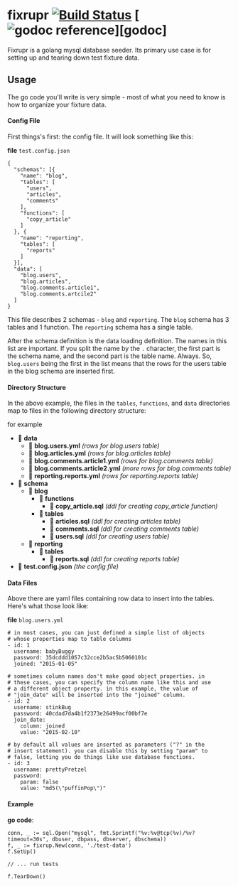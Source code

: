 # fixrupr&nbsp;[![Build Status](https://travis-ci.org/verkestk/fixrupr.svg?branch=master)](https://travis-ci.org/verkestk/fixupr)&nbsp;[![godoc reference](https://godoc.org/github.com/verkestk/fixrupr?status.png)][godoc]

Fixrupr is a golang mysql database seeder. Its primary use case is for setting up and tearing down test fixture data.

## Usage

The go code you'll write is very simple - most of what you need to know is how to organize your fixture data.

#### Config File

First things's first: the config file. It will look something like this:

**file** ```test.config.json```

```
{
  "schemas": [{
    "name": "blog",
    "tables": [
      "users",
      "articles",
      "comments"
    ],
    "functions": [
      "copy_article"
    ]
  }, {
  	"name": "reporting",
  	"tables": [
  	  "reports"
  	]
  }],
  "data": [
    "blog.users",
    "blog.articles",
    "blog.comments.article1",
    "blog.comments.artcile2"
  ]
}

```

This file describes 2 schemas - ```blog``` and ```reporting```.  The ```blog``` schema has 3 tables and 1 function. The ```reporting``` schema has a single table.

After the schema definition is the data loading definition. The names in this list are important. If you split the name by the ```.``` character, the first part is the schema name, and the second part is the table name. Always. So, ```blog.users``` being the first in the list means that the rows for the users table in the blog schema are inserted first.

#### Directory Structure

In the above example, the files in the ```tables```, ```functions```, and ```data``` directories map to files in the following directory structure:

for example

- 📁 **data**
  - 📄 **blog.users.yml** _(rows for blog.users table)_
  - 📄 **blog.articles.yml** _(rows for blog.articles table)_
  - 📄 **blog.comments.article1.yml** _(rows for blog.comments table)_
  - 📄 **blog.comments.article2.yml** _(more rows for blog.comments table)_
  - 📄 **reporting.reports.yml** _(rows for reporting.reports table)_
- 📁 **schema**
  - 📁 **blog**
    - 📁 **functions**
      - 📄 **copy_article.sql** _(ddl for creating copy_article function)_
    - 📁 **tables**
      - 📄 **articles.sql** _(ddl for creating articles table)_
      - 📄 **comments.sql** _(ddl for creating comments table)_
      - 📄 **users.sql** _(ddl for creating users table)_
  - 📁 **reporting**
    - 📁 **tables**
      - 📄 **reports.sql** _(ddl for creating reports table)_
- 📄 **test.config.json** _(the config file)_

#### Data Files

Above there are yaml files containing row data to insert into the tables. Here's what those look like:

**file** ```blog.users.yml```

```
# in most cases, you can just defined a simple list of objects
# whose properties map to table columns
- id: 1
  username: babyBuggy
  password: 35dcddd1057c32cce2b5ac5b5060101c
  joined: "2015-01-05"

# sometimes column names don't make good object properties. in
# these cases, you can specify the column name like this and use
# a different object property. in this example, the value of
# "join_date" will be inserted into the "joined" column.
- id: 2
  username: stinkBug
  password: 40cdad7da4b1f2373e26499acf00bf7e
  join_date:
    column: joined
    value: "2015-02-10"

# by default all values are inserted as parameters ("?" in the
# insert statement). you can disable this by setting "param" to
# false, letting you do things like use database functions.
- id: 3
  username: prettyPretzel
  password:
    param: false
    value: "md5(\"puffinPop\")"
```

#### Example


**go code**:

```
conn, _ := sql.Open("mysql", fmt.Sprintf("%v:%v@tcp(%v)/%v?timeout=30s", dbuser, dbpass, dbserver, dbschema))
f, _ := fixrup.New(conn, './test-data')
f.SetUp()

// ... run tests

f.TearDown()
```